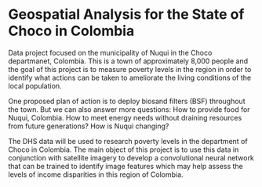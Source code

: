 # Geospatial Analysis for the State of Choco in Colombia
Data project focused on the municipality of Nuqui in the Choco departmanet, Colombia. This is a town of approximately 8,000 people and the goal of this project is to measure poverty levels in the region in order to identify what actions can be taken to ameliorate the living conditions of the local population.

One proposed plan of action is to deploy biosand filters (BSF) throughout the town. But we can also answer more questions: How to provide food for Nuqui, Colombia. How to meet energy needs without draining resources from future generations? How is Nuqui changing?

The DHS data will be used to research poverty levels in the department of Choco in Colombia. The main object of this project is to use this data in conjunction with satellite imagery to develop a convolutional neural network that can be trained to identify image features which may help assess the levels of income disparities in this region of Colombia.
